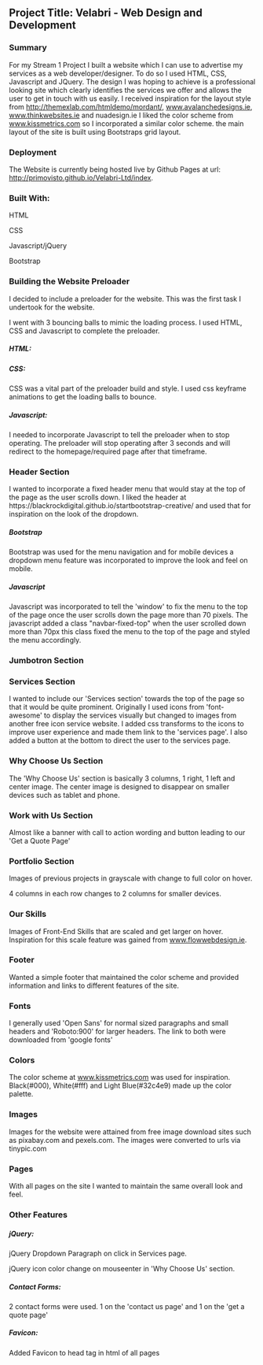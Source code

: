 <h2>Project Title: Velabri - Web Design and Development</h2>

<h3>Summary</h3>

For my Stream 1 Project I  built a website which I can use to advertise my services as a web developer/designer. To do so I used HTML, CSS, Javascript and JQuery. The design I was hoping to achieve is a professional looking site which clearly identifies the services we offer and allows the user to get in touch with us easily. I received inspiration for the layout style from http://themexlab.com/htmldemo/mordant/, www.avalanchedesigns.ie, www.thinkwebsites.ie and nuadesign.ie I liked the color scheme from www.kissmetrics.com so I incorporated a similar color scheme. the main layout of the site is built using Bootstraps grid layout.


<h3>Deployment</h3>

The Website is currently being hosted live by Github Pages at url: http://primovisto.github.io/Velabri-Ltd/index.


<h3>Built With:</h3>

HTML

CSS

Javascript/jQuery

Bootstrap



<h3>Building the Website Preloader</h3>
I decided to include a preloader for the website. This was the first task I undertook for the website.

I went with 3 bouncing balls to mimic the loading process. I used HTML, CSS and Javascript to complete the preloader.

<h5>HTML:</h5>


<h5>CSS:</h5>
CSS was a vital part of the preloader build and style. I used css keyframe animations to get the loading balls to bounce.

<h5>Javascript:</h5>
I needed to incorporate Javascript to tell the preloader when to stop operating. The preloader will stop operating after 3 seconds and will redirect to the homepage/required page after that timeframe.



<h3>Header Section</h3>
I wanted to incorporate a fixed header menu that would stay at the top of the page as the user scrolls down. I liked the header at https://blackrockdigital.github.io/startbootstrap-creative/ and used that for inspiration on the look of the dropdown. 

<h5>Bootstrap</h5>

Bootstrap was used for the menu navigation and for mobile devices a dropdown menu feature was incorporated to improve the look and feel on mobile.


<h5>Javascript</h5>
Javascript was incorporated to tell the 'window' to fix the menu to the top of the page once the user scrolls down the page more than 70 pixels. The javascript added a class "navbar-fixed-top" when the user scrolled down more than 70px this class fixed the menu to the top of the page and styled the menu accordingly.



<h3>Jumbotron Section</h3>


<h3>Services Section</h3>

I wanted to include our 'Services section' towards the top of the page so that it would be quite prominent. Originally I used icons from 'font-awesome' to display the services visually but changed to images from another free icon service website. I added css transforms to the icons to improve user experience and made them link to the 'services page'. I also added a button at the bottom to direct the user to the services page.


<h3>Why Choose Us Section</h3>

The 'Why Choose Us' section is basically 3 columns, 1 right, 1 left and center image. The center image is designed to disappear on smaller devices such as tablet and phone.



<h3>Work with Us Section</h3>

Almost like a banner with call to action wording and button leading to our 'Get a Quote Page'


<h3>Portfolio Section</h3>

Images of previous projects in grayscale with change to full color on hover.

4 columns in each row changes to 2 columns for smaller devices.


<h3>Our Skills</h3>

Images of Front-End Skills that are scaled and get larger on hover. Inspiration for this scale feature was gained from www.flowwebdesign.ie.


<h3>Footer</h3>

Wanted a simple footer that maintained the color scheme and provided information and links to different features of the site.


<h3>Fonts</h3>

I generally used 'Open Sans' for normal sized paragraphs and small headers and 'Roboto:900' for larger headers. The link to both were downloaded from 'google fonts'

<h3>Colors</h3>

The color scheme at www.kissmetrics.com was used for inspiration. Black(#000), White(#fff) and Light Blue(#32c4e9) made up the color palette.


<h3>Images</h3>
Images for the website were attained from free image download sites such as pixabay.com and pexels.com.
The images were converted to urls via tinypic.com

<h3>Pages</h3>

With all pages on the site I wanted to maintain the same overall look and feel.



<h3>Other Features</h3>

<h5>jQuery:</h5>

jQuery Dropdown Paragraph on click in Services page.

jQuery icon color change on mouseenter in 'Why Choose Us' section.

<h5>Contact Forms:</h5>

2 contact forms were used. 1 on the 'contact us page' and 1 on the 'get a quote page' 

<h5>Favicon:</h5>

Added Favicon to head tag in html of all pages


 